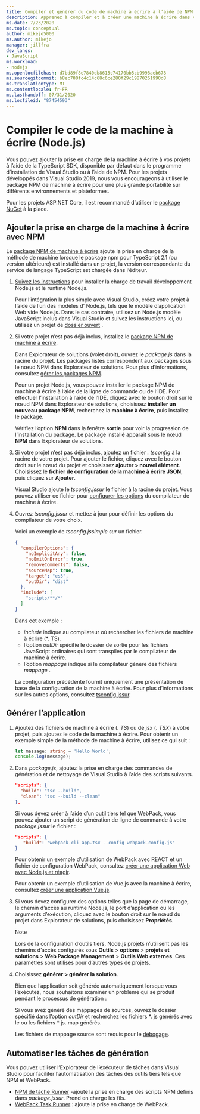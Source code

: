 ```yaml
---
title: Compiler et générer du code de machine à écrire à l’aide de NPM
description: Apprenez à compiler et à créer une machine à écrire dans Visual Studio.
ms.date: 7/23/2020
ms.topic: conceptual
author: mikejo5000
ms.author: mikejo
manager: jillfra
dev_langs:
- JavaScript
ms.workload:
- nodejs
ms.openlocfilehash: d7bd89f8e7840db8615c74170bb5cb9998aeb678
ms.sourcegitcommit: b8ec700fc4c14c68c6ce280f29c19870261990d8
ms.translationtype: MT
ms.contentlocale: fr-FR
ms.lasthandoff: 07/31/2020
ms.locfileid: "87454593"
---
```

# <a name="compile-typescript-code-nodejs"></a>Compiler le code de la machine à écrire (Node.js)

Vous pouvez ajouter la prise en charge de la machine à écrire à vos projets à l’aide de la TypeScript SDK, disponible par défaut dans le programme d’installation de Visual Studio ou à l’aide de NPM. Pour les projets développés dans Visual Studio 2019, nous vous encourageons à utiliser le package NPM de machine à écrire pour une plus grande portabilité sur différents environnements et plateformes.

Pour les projets ASP.NET Core, il est recommandé d’utiliser le [package NuGet](../javascript/compile-typescript-code-nuget.md) à la place.

## <a name="add-typescript-support-using-npm"></a>Ajouter la prise en charge de la machine à écrire avec NPM

Le [package NPM de machine à écrire](https://www.npmjs.com/package/typescript) ajoute la prise en charge de la méthode de machine lorsque le package npm pour TypeScript 2.1 (ou version ultérieure) est installé dans un projet, la version correspondante du service de langage TypeScript est chargée dans l’éditeur.

1. [Suivez les instructions](/visualstudio/ide/quickstart-nodejs?toc=/visualstudio/javascript/toc.json) pour installer la charge de travail développement Node.js et le runtime Node.js.

   Pour l’intégration la plus simple avec Visual Studio, créez votre projet à l’aide de l’un des modèles d' Node.js, tels que le modèle d’application Web vide Node.js. Dans le cas contraire, utilisez un Node.js modèle JavaScript inclus dans Visual Studio et suivez les instructions ici, ou utilisez un projet de [dossier ouvert](../javascript/develop-javascript-code-without-solutions-projects.md) .

1. Si votre projet n’est pas déjà inclus, installez le [package NPM de machine à écrire](https://www.npmjs.com/package/typescript).

   Dans Explorateur de solutions (volet droit), ouvrez le *package.js* dans la racine du projet. Les packages listés correspondent aux packages sous le nœud NPM dans Explorateur de solutions. Pour plus d’informations, consultez [gérer les packages NPM](../javascript/npm-package-management.md).

   Pour un projet Node.js, vous pouvez installer le package NPM de machine à écrire à l’aide de la ligne de commande ou de l’IDE. Pour effectuer l’installation à l’aide de l’IDE, cliquez avec le bouton droit sur le nœud NPM dans Explorateur de solutions, choisissez **installer un nouveau package NPM**, recherchez la **machine à écrire**, puis installez le package.

   Vérifiez l’option **NPM** dans la fenêtre **sortie** pour voir la progression de l’installation du package. Le package installé apparaît sous le nœud **NPM** dans Explorateur de solutions.

1. Si votre projet n’est pas déjà inclus, ajoutez un fichier *. tsconfig* à la racine de votre projet. Pour ajouter le fichier, cliquez avec le bouton droit sur le nœud du projet et choisissez **ajouter > nouvel élément**. Choisissez le **fichier de configuration de la machine à écrire JSON**, puis cliquez sur **Ajouter**.

   Visual Studio ajoute le *tsconfig.jssur* le fichier à la racine du projet. Vous pouvez utiliser ce fichier pour [configurer les options](https://www.typescriptlang.org/docs/handbook/tsconfig-json.html) du compilateur de machine à écrire.

1. Ouvrez *tsconfig.jssur* et mettez à jour pour définir les options du compilateur de votre choix.

   Voici un exemple de *tsconfig.jssimple sur* un fichier.

   ```json
   {
     "compilerOptions": {
       "noImplicitAny": false,
       "noEmitOnError": true,
       "removeComments": false,
       "sourceMap": true,
       "target": "es5",
       "outDir": "dist"
     },
     "include": [
       "scripts/**/*"
     ]
   }
   ```

   Dans cet exemple :
   - *include* indique au compilateur où rechercher les fichiers de machine à écrire (*. TS).
   - l’option *outDir* spécifie le dossier de sortie pour les fichiers JavaScript ordinaires qui sont transpiles par le compilateur de machine à écrire.
   - l’option *mappage* indique si le compilateur génère des fichiers *mappage* .

   La configuration précédente fournit uniquement une présentation de base de la configuration de la machine à écrire. Pour plus d’informations sur les autres options, consultez [tsconfig.jssur](https://www.typescriptlang.org/docs/handbook/tsconfig-json.html).

## <a name="build-the-application"></a>Générer l’application

1. Ajoutez des fichiers de machine à écrire (*. TS*) ou de jsx (*. TSX*) à votre projet, puis ajoutez le code de la machine à écrire. Pour obtenir un exemple simple de la méthode de machine à écrire, utilisez ce qui suit :

   ```typescript
   let message: string = 'Hello World';
   console.log(message);
   ```

1. Dans *package.js*, ajoutez la prise en charge des commandes de génération et de nettoyage de Visual Studio à l’aide des scripts suivants.

   ```json
   "scripts": {
     "build": "tsc --build",
     "clean": "tsc --build --clean"
   },
   ```

   Si vous devez créer à l’aide d’un outil tiers tel que WebPack, vous pouvez ajouter un script de génération de ligne de commande à votre *package.jssur* le fichier :

   ```json
   "scripts": {
      "build": "webpack-cli app.tsx --config webpack-config.js"
   }
   ```

   Pour obtenir un exemple d’utilisation de WebPack avec REACT et un fichier de configuration WebPack, consultez [créer une application Web avec Node.js et réagir](../javascript/tutorial-nodejs-with-react-and-jsx.md).

   Pour obtenir un exemple d’utilisation de Vue.js avec la machine à écrire, consultez [créer une application Vue.js](/javascript/create-application-with-vuejs).

1. Si vous devez configurer des options telles que la page de démarrage, le chemin d’accès au runtime Node.js, le port d’application ou les arguments d’exécution, cliquez avec le bouton droit sur le nœud du projet dans Explorateur de solutions, puis choisissez **Propriétés**.

   >[!NOTE]
   > Lors de la configuration d’outils tiers, Node.js projets n’utilisent pas les chemins d’accès configurés sous **Outils**  >  **options**  >  **projets et solutions**  >  **Web Package Management**  >  **Outils Web externes**. Ces paramètres sont utilisés pour d’autres types de projets.

1. Choisissez **générer > générer la solution**.

   Bien que l’application soit générée automatiquement lorsque vous l’exécutez, nous souhaitons examiner un problème qui se produit pendant le processus de génération :

   Si vous avez généré des mappages de sources, ouvrez le dossier spécifié dans l’option *outDir* et recherchez les fichiers *. js générés avec le ou les fichiers * js. map générés.

   Les fichiers de mappage source sont requis pour le [débogage](../javascript/debug-nodejs.md).

## <a name="automate-build-tasks"></a>Automatiser les tâches de génération

Vous pouvez utiliser l’Explorateur de l’exécuteur de tâches dans Visual Studio pour faciliter l’automatisation des tâches des outils tiers tels que NPM et WebPack.

- [NPM de tâche Runner](https://marketplace.visualstudio.com/items?itemName=MadsKristensen.NPMTaskRunner) -ajoute la prise en charge des scripts NPM définis dans *package.jssur*. Prend en charge les fils.
- [WebPack Task Runner](https://marketplace.visualstudio.com/items?itemName=MadsKristensen.WebPackTaskRunner) : ajoute la prise en charge de WebPack.